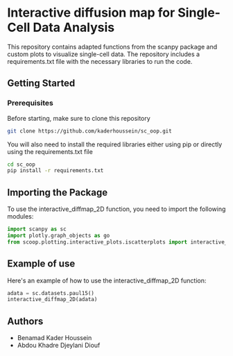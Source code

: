 
# Interactive diffusion map for Single-Cell Data Analysis

This repository contains adapted functions from the scanpy package and custom plots to visualize single-cell data. The repository includes a requirements.txt file with the necessary libraries to run the code.

## Getting Started

### Prerequisites

Before starting, make sure to clone this repository

```bash
git clone https://github.com/kaderhoussein/sc_oop.git
```
You will also need to install the required libraries either using pip or directly using the requirements.txt file

```bash
cd sc_oop
pip install -r requirements.txt
```

## Importing the Package
To use the interactive_diffmap_2D function, you need to import the following modules:

```python
import scanpy as sc
import plotly.graph_objects as go
from scoop.plotting.interactive_plots.iscatterplots import interactive_diffmap_2D, interactive_diffmap_3D
```

## Example of use

Here's an example of how to use the interactive_diffmap_2D function:

```python
adata = sc.datasets.paul15()
interactive_diffmap_2D(adata)
```

## Authors
 - Benamad Kader Houssein
 - Abdou Khadre Djeylani Diouf
